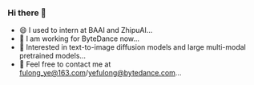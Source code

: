 ### Hi there 👋

<!--
**superhero-7/superhero-7** is a ✨ _special_ ✨ repository because its `README.md` (this file) appears on your GitHub profile.

Here are some ideas to get you started:

- 🔭 I’m currently working on ...
- 🌱 I’m currently learning ...
- 👯 I’m looking to collaborate on ...
- 🤔 I’m looking for help with ...
- 💬 Ask me about ...
- 📫 How to reach me: ...
- 😄 Pronouns: ...
- ⚡ Fun fact: ...
-->

- 😄 I used to intern at BAAI and ZhipuAI...
- 👯 I am working for ByteDance now...
- 🌱 Interested in text-to-image diffusion models and large multi-modal pretrained models...
- 💬 Feel free to contact me at fulong_ye@163.com/yefulong@bytedance.com...
